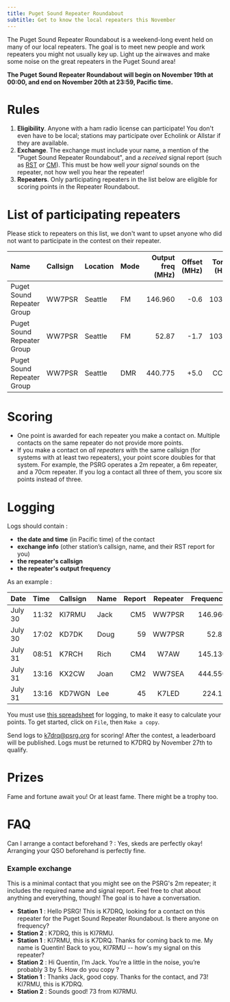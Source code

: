 ```yaml
---
title: Puget Sound Repeater Roundabout
subtitle: Get to know the local repeaters this November
---
```


The Puget Sound Repeater Roundabout is a weekend-long event held on many of our local repeaters. The goal is to meet new people and work repeaters you might not usually key up. Light up the airwaves and make some noise on the great repeaters in the Puget Sound area!

**The Puget Sound Repeater Roundabout will begin on November 19th at 00:00, and end on November 20th at 23:59, Pacific time.**


# Rules

1. **Eligibility**. Anyone with a ham radio license can participate! You don't even have to be local; stations may participate over Echolink or Allstar if they are available.
2. **Exchange**. The exchange must include your name, a mention of the "Puget Sound Repeater Roundabout", and a _received_ signal report (such as [RST](https://en.wikipedia.org/wiki/R-S-T_system) or [CM](https://en.wikipedia.org/wiki/Circuit_Merit)). This must be how well _your signal_ sounds on the repeater, not how well you hear the repeater!
3. **Repeaters**. Only participating repeaters in the list below are eligible for scoring points in the Repeater Roundabout. 


# List of participating repeaters

Please stick to repeaters on this list, we don't want to upset anyone who did not want to participate in the contest on their repeater.

| Name                       | Callsign | Location | Mode | Output freq (MHz) | Offset (MHz) | Tone (Hz) |
|:---------------------------|:---------|:---------|:-----|------------------:|-------------:|----------:|
| Puget Sound Repeater Group | WW7PSR   | Seattle  | FM   | 146.960           | -0.6         | 103.5     |
| Puget Sound Repeater Group | WW7PSR   | Seattle  | FM   | 52.87             | -1.7         | 103.5     |
| Puget Sound Repeater Group | WW7PSR   | Seattle  | DMR  | 440.775           | +5.0         | CC 2      |


# Scoring

- One point is awarded for each repeater you make a contact on. Multiple contacts on the same repeater do not provide more points.
- If you make a contact on *all repeaters* with the same callsign (for systems with at least two repeaters), your point score doubles for that system. For example, the PSRG operates a 2m repeater, a 6m repeater, and a 70cm repeater. If you log a contact all three of them, you score six points instead of three.


# Logging

Logs should contain :

- **the date and time** (in Pacific time) of the contact
- **exchange info** (other station’s callsign, name, and their RST report for you)
- **the repeater's callsign**
- **the repeater's output frequency**

As an example :

| Date    | Time  | Callsign | Name | Report  | Repeater | Frequency |
|:--------|:------|:---------|:-----|--------:|:--------:|----------:|
| July 30 | 11:32 | KI7RMU   | Jack |     CM5 | WW7PSR   | 146.960   |
| July 30 | 17:02 | KD7DK    | Doug |      59 | WW7PSR   | 52.87     |
| July 31 | 08:51 | K7RCH    | Rich |     CM4 | W7AW     | 145.130   |
| July 31 | 13:16 | KX2CW    | Joan |     CM2 | WW7SEA   | 444.550   |
| July 31 | 13:16 | KD7WGN   | Lee  |      45 | K7LED    | 224.12    |

You must use [this spreadsheet](https://docs.google.com/spreadsheets/d/1n13bcPpxoyOSDa0yK9lEQ_deU9bA2bB2_maWWsNqK80/edit?usp=sharing) for logging, to make it easy to calculate your points. To get started, click on `File`, then `Make a copy`.

Send logs to [k7drq@psrg.org](mailto:k7drq@psrg.org) for scoring! After the contest, a leaderboard will be published. Logs must be returned to K7DRQ by November 27th to qualify.


# Prizes

Fame and fortune await you! Or at least fame. There might be a trophy too.


# FAQ

Can I arrange a contact beforehand ?
: Yes, skeds are perfectly okay! Arranging your QSO beforehand is perfectly fine.

### Example exchange

This is a minimal contact that you might see on the PSRG's 2m repeater; it includes the required name and signal report. Feel free to chat about anything and everything, though! The goal is to have a conversation.

- **Station 1** : Hello PSRG! This is K7DRQ, looking for a contact on this repeater for the Puget Sound Repeater Roundabout. Is there anyone on frequency?
- **Station 2** : K7DRQ, this is KI7RMU.
- **Station 1** : KI7RMU, this is K7DRQ. Thanks for coming back to me. My name is Quentin! Back to you, KI7RMU -- how's my signal on this repeater?
- **Station 2** : Hi Quentin, I’m Jack. You’re a little in the noise, you’re probably 3 by 5. How do you copy ?
- **Station 1** : Thanks Jack, good copy. Thanks for the contact, and 73! KI7RMU, this is K7DRQ.
- **Station 2** : Sounds good! 73 from KI7RMU.